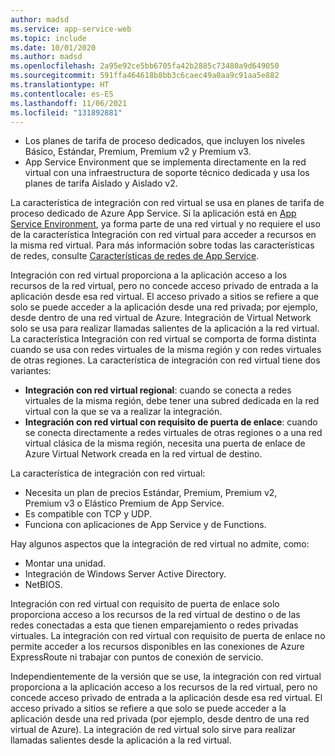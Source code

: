 ```yaml
---
author: madsd
ms.service: app-service-web
ms.topic: include
ms.date: 10/01/2020
ms.author: madsd
ms.openlocfilehash: 2a95e92ce5bb6705fa42b2885c73480a9d649050
ms.sourcegitcommit: 591ffa464618b8bb3c6caec49a0aa9c91aa5e882
ms.translationtype: HT
ms.contentlocale: es-ES
ms.lasthandoff: 11/06/2021
ms.locfileid: "131892881"
---
```

* Los planes de tarifa de proceso dedicados, que incluyen los niveles Básico, Estándar, Premium, Premium v2 y Premium v3.
* App Service Environment que se implementa directamente en la red virtual con una infraestructura de soporte técnico dedicada y usa los planes de tarifa Aislado y Aislado v2.

La característica de integración con red virtual se usa en planes de tarifa de proceso dedicado de Azure App Service. Si la aplicación está en [App Service Environment](../articles/app-service/environment/overview.md), ya forma parte de una red virtual y no requiere el uso de la característica Integración con red virtual para acceder a recursos en la misma red virtual. Para más información sobre todas las características de redes, consulte [Características de redes de App Service](../articles/app-service/networking-features.md).

Integración con red virtual proporciona a la aplicación acceso a los recursos de la red virtual, pero no concede acceso privado de entrada a la aplicación desde esa red virtual. El acceso privado a sitios se refiere a que solo se puede acceder a la aplicación desde una red privada; por ejemplo, desde dentro de una red virtual de Azure. Integración de Virtual Network solo se usa para realizar llamadas salientes de la aplicación a la red virtual. La característica Integración con red virtual se comporta de forma distinta cuando se usa con redes virtuales de la misma región y con redes virtuales de otras regiones. La característica de integración con red virtual tiene dos variantes:

* **Integración con red virtual regional**: cuando se conecta a redes virtuales de la misma región, debe tener una subred dedicada en la red virtual con la que se va a realizar la integración.
* **Integración con red virtual con requisito de puerta de enlace**: cuando se conecta directamente a redes virtuales de otras regiones o a una red virtual clásica de la misma región, necesita una puerta de enlace de Azure Virtual Network creada en la red virtual de destino.

La característica de integración con red virtual:

* Necesita un plan de precios Estándar, Premium, Premium v2, Premium v3 o Elástico Premium de App Service.
* Es compatible con TCP y UDP.
* Funciona con aplicaciones de App Service y de Functions.

Hay algunos aspectos que la integración de red virtual no admite, como:

* Montar una unidad.
* Integración de Windows Server Active Directory.
* NetBIOS.

Integración con red virtual con requisito de puerta de enlace solo proporciona acceso a los recursos de la red virtual de destino o de las redes conectadas a esta que tienen emparejamiento o redes privadas virtuales. La integración con red virtual con requisito de puerta de enlace no permite acceder a los recursos disponibles en las conexiones de Azure ExpressRoute ni trabajar con puntos de conexión de servicio.

Independientemente de la versión que se use, la integración con red virtual proporciona a la aplicación acceso a los recursos de la red virtual, pero no concede acceso privado de entrada a la aplicación desde esa red virtual. El acceso privado a sitios se refiere a que solo se puede acceder a la aplicación desde una red privada (por ejemplo, desde dentro de una red virtual de Azure). La integración de red virtual solo sirve para realizar llamadas salientes desde la aplicación a la red virtual.

